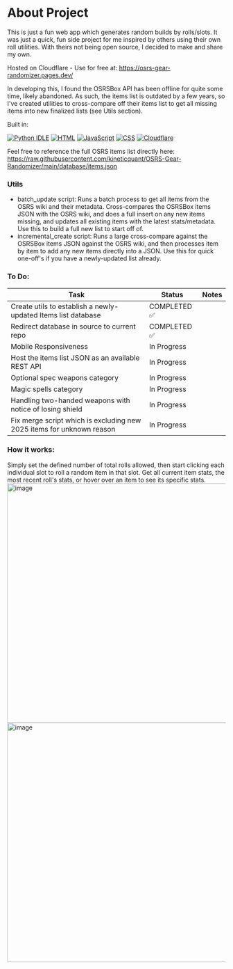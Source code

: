 # About Project
This is just a fun web app which generates random builds by rolls/slots. It was just a quick, fun side project for me inspired by others using their own roll utilities. With theirs not being open source, I decided to make and share my own.

Hosted on Cloudflare - Use for free at: https://osrs-gear-randomizer.pages.dev/

In developing this, I found the OSRSBox API has been offline for quite some time, likely abandoned. As such, the items list is outdated by a few years, so I've created utilities to cross-compare off their items list to get all missing items into new finalized lists (see Utils section).

Built in:

[![Python IDLE](https://img.shields.io/badge/Python%20IDLE-3776AB?logo=python&logoColor=fff)](#)
[![HTML](https://img.shields.io/badge/HTML-%23E34F26.svg?logo=html5&logoColor=white)](#)
[![JavaScript](https://img.shields.io/badge/JavaScript-F7DF1E?logo=javascript&logoColor=000)](#)
	[![CSS](https://img.shields.io/badge/CSS-639?logo=css&logoColor=fff)](#)
	[![Cloudflare](https://img.shields.io/badge/Cloudflare-F38020?logo=Cloudflare&logoColor=white)](#)


Feel free to reference the full OSRS items list directly here:
https://raw.githubusercontent.com/kineticquant/OSRS-Gear-Randomizer/main/database/items.json


### Utils
- batch_update script: Runs a batch process to get all items from the OSRS wiki and their metadata. Cross-compares the OSRSBox items JSON with the OSRS wiki, and does a full insert on any new items missing, and updates all existing items with the latest stats/metadata. Use this to build a full new list to start off of. 
- incremental_create script: Runs a large cross-compare against the OSRSBox items JSON against the OSRS wiki, and then processes item by item to add any new items directly into a JSON. Use this for quick one-off's if you have a newly-updated list already.


### To Do:
| Task                                           | Status                          | Notes                          |
|------------------------------------------------|---------------------------------|---------------------------------|
| Create utils to establish a newly-updated Items list database                     | COMPLETED ✅          
| Redirect database in source to current repo                     | COMPLETED ✅          
| Mobile Responsiveness                     | In Progress       
| Host the items list JSON as an available REST API                     | In Progress     
| Optional spec weapons category                     | In Progress     
| Magic spells category                     | In Progress     
| Handling two-handed weapons with notice of losing shield                     | In Progress     
| Fix merge script which is excluding new 2025 items for unknown reason | In Progress


### How it works:
Simply set the defined number of total rolls allowed, then start clicking each individual slot to roll a random item in that slot. Get all current item stats, the most recent roll's stats, or hover over an item to see its specific stats.
<img width="600" height="550" alt="image" src="https://github.com/user-attachments/assets/5d4a4511-ce0f-4eeb-84d1-83163539cd2c" /><img width="600" height="550" alt="image" src="https://github.com/user-attachments/assets/4b9c1fe6-0cb7-4547-b711-5ec0caaaecc2" />

